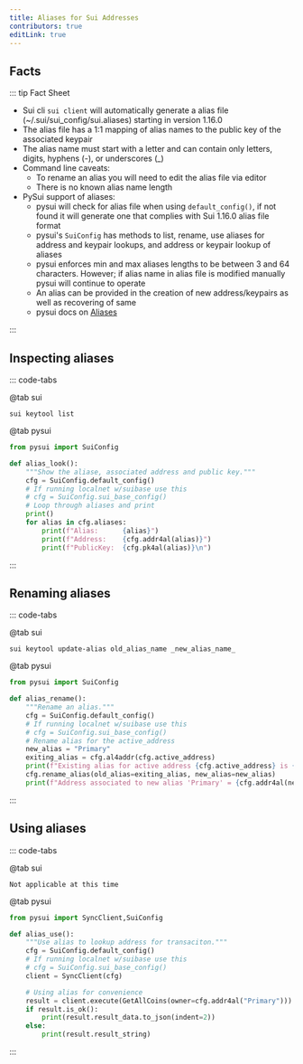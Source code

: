 ```yaml
---
title: Aliases for Sui Addresses
contributors: true
editLink: true
---
```


## Facts

::: tip Fact Sheet

- Sui cli `sui client` will automatically generate a alias file (~/.sui/sui_config/sui.aliases) starting in version 1.16.0
- The alias file has a 1:1 mapping of alias names to the public key of the associated keypair
- The alias name must start with a letter and can contain only letters, digits, hyphens (-), or underscores (_)
- Command line caveats:
    - To rename an alias you will need to edit the alias file via editor
    - There is no known alias name length
- PySui support of aliases:
    - pysui will check for alias file when using `default_config()`, if not found it will generate one that complies with Sui 1.16.0 alias file format
    - pysui's `SuiConfig` has methods to list, rename, use aliases for address and keypair lookups, and address or keypair lookup of aliases
    - pysui enforces min and max aliases lengths to be between 3 and 64 characters. However; if alias name in alias file is modified manually pysui will continue to operate
    - An alias can be provided in the creation of new address/keypairs as well as recovering of same
    - pysui docs on [Aliases](https://pysui.readthedocs.io/en/latest/aliases.html)

:::

## Inspecting aliases

::: code-tabs

@tab sui

```shell
sui keytool list
```

@tab pysui

```python
from pysui import SuiConfig

def alias_look():
    """Show the aliase, associated address and public key."""
    cfg = SuiConfig.default_config()
    # If running localnet w/suibase use this
    # cfg = SuiConfig.sui_base_config()
    # Loop through aliases and print
    print()
    for alias in cfg.aliases:
        print(f"Alias:      {alias}")
        print(f"Address:    {cfg.addr4al(alias)}")
        print(f"PublicKey:  {cfg.pk4al(alias)}\n")

```

:::

## Renaming aliases

::: code-tabs

@tab sui

```shell
sui keytool update-alias old_alias_name _new_alias_name_
```

@tab pysui

```python
from pysui import SuiConfig

def alias_rename():
    """Rename an alias."""
    cfg = SuiConfig.default_config()
    # If running localnet w/suibase use this
    # cfg = SuiConfig.sui_base_config()
    # Rename alias for the active_address
    new_alias = "Primary"
    exiting_alias = cfg.al4addr(cfg.active_address)
    print(f"Existing alias for active address {cfg.active_address} is {exiting_alias}")
    cfg.rename_alias(old_alias=exiting_alias, new_alias=new_alias)
    print(f"Address associated to new alias 'Primary' = {cfg.addr4al(new_alias)}\n")

```
:::

## Using aliases

::: code-tabs

@tab sui

```shell
Not applicable at this time
```

@tab pysui

```python
from pysui import SyncClient,SuiConfig

def alias_use():
    """Use alias to lookup address for transaciton."""
    cfg = SuiConfig.default_config()
    # If running localnet w/suibase use this
    # cfg = SuiConfig.sui_base_config()
    client = SyncClient(cfg)

    # Using alias for convenience
    result = client.execute(GetAllCoins(owner=cfg.addr4al("Primary")))
    if result.is_ok():
        print(result.result_data.to_json(indent=2))
    else:
        print(result.result_string)

```

:::